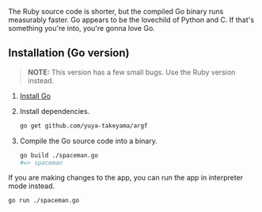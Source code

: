 The Ruby source code is shorter, but the compiled Go binary runs measurably 
faster. Go appears to be the lovechild of Python and C. If that's something 
you're into, you're gonna love Go.

## Installation (Go version)

> **NOTE:** This version has a few small bugs. Use the Ruby version instead.

1. [Install Go](https://golang.org)

2. Install dependencies.

   ```bash
   go get github.com/yuya-takeyama/argf
   ```

3. Compile the Go source code into a binary.

   ```bash
   go build ./spaceman.go
   #=> spaceman
   ```

If you are making changes to the app, you can run the app in interpreter mode instead.

```bash
go run ./spaceman.go
```
